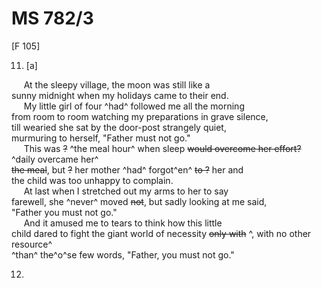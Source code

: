 # MS 782/3

[F 105]

11. [a]

&nbsp;&nbsp;&nbsp;&nbsp;&nbsp;At the sleepy village, the moon was still like a \
sunny midnight when my holidays came to their end. \
&nbsp;&nbsp;&nbsp;&nbsp;&nbsp;My little girl of four ^had^ followed me all the morning \
from room to room watching my preparations in grave silence, \
till wearied she sat by the door-post strangely quiet, \
murmuring to herself, "Father must not go." \
&nbsp;&nbsp;&nbsp;&nbsp;&nbsp;This was ~~?~~ ^the meal hour^ when sleep ~~would overcome her effort?~~ ^daily overcame her^ \
~~the meal~~, but ~~?~~ her mother ^had^ forgot^en^ ~~to ?~~ her and \
the child was too unhappy to complain. \
&nbsp;&nbsp;&nbsp;&nbsp;&nbsp;At last when I stretched out my arms to her to say \
farewell, she ^never^ moved ~~not~~, but sadly looking at me said, \
"Father you must not go." \
&nbsp;&nbsp;&nbsp;&nbsp;&nbsp;And it amused me to tears to think how this little \
child dared to fight the giant world of necessity ~~only with~~ ^, with no other \
resource^ \
^than^ th~~e~~^o^se few words, "Father, you must not go."

12.
